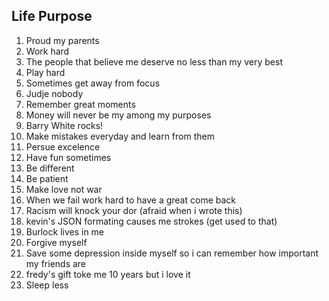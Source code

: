 Life Purpose
-----------------

1. Proud my parents
2. Work hard
3. The people that believe me deserve no less than my very best
4. Play hard
5. Sometimes get away from focus
6. Judje nobody
7. Remember great moments
8. Money will never be my among my purposes
9. Barry White rocks!
10. Make mistakes everyday and learn from them
11. Persue excelence
12. Have fun sometimes
13. Be different
14. Be patient
15. Make love not war
16. When we fail work hard to have a great come back
17. Racism will knock your dor (afraid when i wrote this)
18. kevin's JSON formating causes me strokes (get used to that)
19. Burlock lives in me
20. Forgive myself
21. Save some depression inside myself so i can remember how important my friends are
22. fredy's gift toke me 10 years but i love it
23. Sleep less
